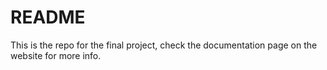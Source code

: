 # README
This is the repo for the final project, check the documentation page on the website for more info.
